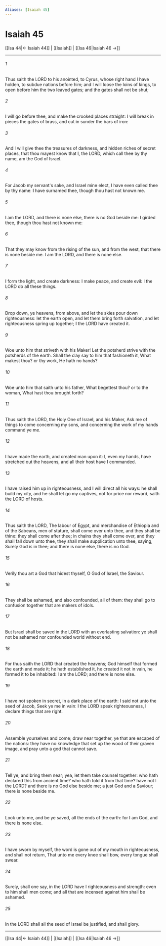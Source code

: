 ```yaml
---
Aliases: [Isaiah 45]
---
```

# Isaiah 45

[[Isa 44|← Isaiah 44]] | [[Isaiah]] | [[Isa 46|Isaiah 46 →]]
***



###### 1 
Thus saith the LORD to his anointed, to Cyrus, whose right hand I have holden, to subdue nations before him; and I will loose the loins of kings, to open before him the two leaved gates; and the gates shall not be shut; 

###### 2 
I will go before thee, and make the crooked places straight: I will break in pieces the gates of brass, and cut in sunder the bars of iron: 

###### 3 
And I will give thee the treasures of darkness, and hidden riches of secret places, that thou mayest know that I, the LORD, which call thee by thy name, am the God of Israel. 

###### 4 
For Jacob my servant's sake, and Israel mine elect, I have even called thee by thy name: I have surnamed thee, though thou hast not known me. 

###### 5 
I am the LORD, and there is none else, there is no God beside me: I girded thee, though thou hast not known me: 

###### 6 
That they may know from the rising of the sun, and from the west, that there is none beside me. I am the LORD, and there is none else. 

###### 7 
I form the light, and create darkness: I make peace, and create evil: I the LORD do all these things. 

###### 8 
Drop down, ye heavens, from above, and let the skies pour down righteousness: let the earth open, and let them bring forth salvation, and let righteousness spring up together; I the LORD have created it. 

###### 9 
Woe unto him that striveth with his Maker! Let the potsherd strive with the potsherds of the earth. Shall the clay say to him that fashioneth it, What makest thou? or thy work, He hath no hands? 

###### 10 
Woe unto him that saith unto his father, What begettest thou? or to the woman, What hast thou brought forth? 

###### 11 
Thus saith the LORD, the Holy One of Israel, and his Maker, Ask me of things to come concerning my sons, and concerning the work of my hands command ye me. 

###### 12 
I have made the earth, and created man upon it: I, even my hands, have stretched out the heavens, and all their host have I commanded. 

###### 13 
I have raised him up in righteousness, and I will direct all his ways: he shall build my city, and he shall let go my captives, not for price nor reward, saith the LORD of hosts. 

###### 14 
Thus saith the LORD, The labour of Egypt, and merchandise of Ethiopia and of the Sabeans, men of stature, shall come over unto thee, and they shall be thine: they shall come after thee; in chains they shall come over, and they shall fall down unto thee, they shall make supplication unto thee, saying, Surely God is in thee; and there is none else, there is no God. 

###### 15 
Verily thou art a God that hidest thyself, O God of Israel, the Saviour. 

###### 16 
They shall be ashamed, and also confounded, all of them: they shall go to confusion together that are makers of idols. 

###### 17 
But Israel shall be saved in the LORD with an everlasting salvation: ye shall not be ashamed nor confounded world without end. 

###### 18 
For thus saith the LORD that created the heavens; God himself that formed the earth and made it; he hath established it, he created it not in vain, he formed it to be inhabited: I am the LORD; and there is none else. 

###### 19 
I have not spoken in secret, in a dark place of the earth: I said not unto the seed of Jacob, Seek ye me in vain: I the LORD speak righteousness, I declare things that are right. 

###### 20 
Assemble yourselves and come; draw near together, ye that are escaped of the nations: they have no knowledge that set up the wood of their graven image, and pray unto a god that cannot save. 

###### 21 
Tell ye, and bring them near; yea, let them take counsel together: who hath declared this from ancient time? who hath told it from that time? have not I the LORD? and there is no God else beside me; a just God and a Saviour; there is none beside me. 

###### 22 
Look unto me, and be ye saved, all the ends of the earth: for I am God, and there is none else. 

###### 23 
I have sworn by myself, the word is gone out of my mouth in righteousness, and shall not return, That unto me every knee shall bow, every tongue shall swear. 

###### 24 
Surely, shall one say, in the LORD have I righteousness and strength: even to him shall men come; and all that are incensed against him shall be ashamed. 

###### 25 
In the LORD shall all the seed of Israel be justified, and shall glory.

***
[[Isa 44|← Isaiah 44]] | [[Isaiah]] | [[Isa 46|Isaiah 46 →]]
